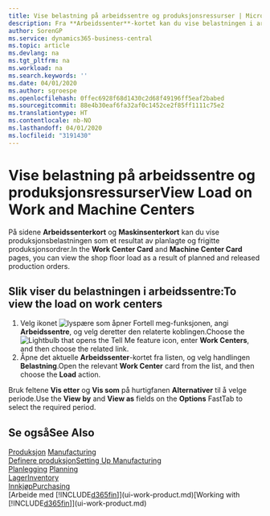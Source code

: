 ```yaml
---
title: Vise belastning på arbeidssentre og produksjonsressurser | Microsoft-dokumentasjon
description: Fra **Arbeidssenter**-kortet kan du vise belastningen i arbeidssentrene som et resultat av frigitte produksjonsordrer.
author: SorenGP
ms.service: dynamics365-business-central
ms.topic: article
ms.devlang: na
ms.tgt_pltfrm: na
ms.workload: na
ms.search.keywords: ''
ms.date: 04/01/2020
ms.author: sgroespe
ms.openlocfilehash: 0ffec6928f68d1430c2d68f49196ff5eaf2babed
ms.sourcegitcommit: 88e4b30eaf6fa32af0c1452ce2f85ff1111c75e2
ms.translationtype: HT
ms.contentlocale: nb-NO
ms.lasthandoff: 04/01/2020
ms.locfileid: "3191430"
---
```

# <a name="view-load-on-work-and-machine-centers"></a><span data-ttu-id="9b665-103">Vise belastning på arbeidssentre og produksjonsressurser</span><span class="sxs-lookup"><span data-stu-id="9b665-103">View Load on Work and Machine Centers</span></span>
<span data-ttu-id="9b665-104">På sidene **Arbeidssenterkort** og **Maskinsenterkort** kan du vise produksjonsbelastningen som et resultat av planlagte og frigitte produksjonsordrer.</span><span class="sxs-lookup"><span data-stu-id="9b665-104">In the **Work Center Card** and **Machine Center Card** pages, you can view the shop floor load as a result of planned and released production orders.</span></span>    

## <a name="to-view-the-load-on-work-centers"></a><span data-ttu-id="9b665-105">Slik viser du belastningen i arbeidssentre:</span><span class="sxs-lookup"><span data-stu-id="9b665-105">To view the load on work centers</span></span>  
1.  <span data-ttu-id="9b665-106">Velg ikonet ![lyspære som åpner Fortell meg-funksjonen](media/ui-search/search_small.png "Fortell hva du vil gjøre"), angi **Arbeidssentre**, og velg deretter den relaterte koblingen.</span><span class="sxs-lookup"><span data-stu-id="9b665-106">Choose the ![Lightbulb that opens the Tell Me feature](media/ui-search/search_small.png "Tell me what you want to do") icon, enter **Work Centers**, and then choose the related link.</span></span>  
2.  <span data-ttu-id="9b665-107">Åpne det aktuelle **Arbeidssenter**-kortet fra listen, og velg handlingen **Belastning**.</span><span class="sxs-lookup"><span data-stu-id="9b665-107">Open the relevant **Work Center** card from the list, and then choose the **Load** action.</span></span>  

<span data-ttu-id="9b665-108">Bruk feltene **Vis etter** og **Vis som** på hurtigfanen **Alternativer** til å velge periode.</span><span class="sxs-lookup"><span data-stu-id="9b665-108">Use the **View by** and **View as** fields on the **Options** FastTab to select the required period.</span></span>  

## <a name="see-also"></a><span data-ttu-id="9b665-109">Se også</span><span class="sxs-lookup"><span data-stu-id="9b665-109">See Also</span></span>  
<span data-ttu-id="9b665-110">[Produksjon](production-manage-manufacturing.md)  </span><span class="sxs-lookup"><span data-stu-id="9b665-110">[Manufacturing](production-manage-manufacturing.md)  </span></span>  
[<span data-ttu-id="9b665-111">Definere produksjon</span><span class="sxs-lookup"><span data-stu-id="9b665-111">Setting Up Manufacturing</span></span>](production-configure-production-processes.md)  
<span data-ttu-id="9b665-112">[Planlegging](production-planning.md)    </span><span class="sxs-lookup"><span data-stu-id="9b665-112">[Planning](production-planning.md)    </span></span>  
[<span data-ttu-id="9b665-113">Lager</span><span class="sxs-lookup"><span data-stu-id="9b665-113">Inventory</span></span>](inventory-manage-inventory.md)  
[<span data-ttu-id="9b665-114">Innkjøp</span><span class="sxs-lookup"><span data-stu-id="9b665-114">Purchasing</span></span>](purchasing-manage-purchasing.md)  
<span data-ttu-id="9b665-115">[Arbeide med [!INCLUDE[d365fin](includes/d365fin_md.md)]](ui-work-product.md)</span><span class="sxs-lookup"><span data-stu-id="9b665-115">[Working with [!INCLUDE[d365fin](includes/d365fin_md.md)]](ui-work-product.md)</span></span>
